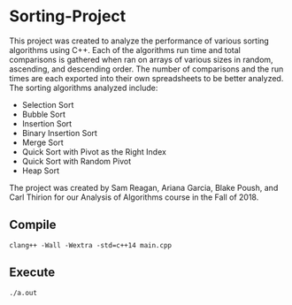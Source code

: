 # Sorting-Project
This project was created to analyze the performance of various sorting algorithms using C++. Each of the algorithms run time and total comparisons is gathered when ran on arrays of various sizes in random, ascending, and descending order. The number of comparisons and the run times are each exported into their own spreadsheets to be better analyzed. The sorting algorithms analyzed include:
- Selection Sort
- Bubble Sort
- Insertion Sort
- Binary Insertion Sort
- Merge Sort
- Quick Sort with Pivot as the Right Index
- Quick Sort with Random Pivot
- Heap Sort

The project was created by Sam Reagan, Ariana Garcia, Blake Poush, and Carl Thirion for our Analysis of Algorithms course in the Fall of 2018. 

## Compile
`clang++ -Wall -Wextra -std=c++14 main.cpp`

## Execute
`./a.out`